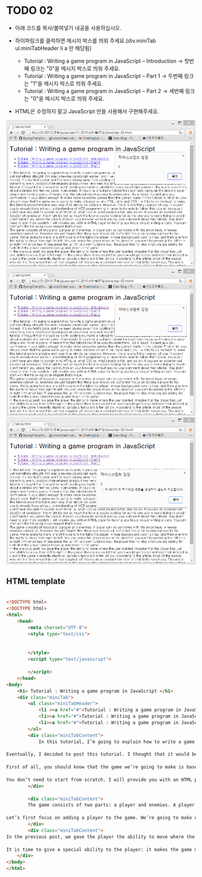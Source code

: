 ﻿TODO 02
========

* 아래 코드를 복사/붙여넣기 내공을 사용하십시오.
* 하이퍼링크를 클릭하면 메시지 박스를 띄워 주세요.(div.miniTab  ul.miniTabHeader li a 만 해당됨)
  - Tutorial : Writing a game program in JavaScript – Introduction -> 첫번째 링크는 "0"을 메시지 박스로 띄워 주세요.
  - Tutorial : Writing a game program in JavaScript – Part 1 -> 두번째 링크는 "1"을 메시지 박스로 띄워 주세요.
  - Tutorial : Writing a game program in JavaScript – Part 2 -> 세번째 링크는 "0"을 메시지 박스로 띄워 주세요.

* HTML은 수정하지 말고 JavaScript 만을 사용해서 구현해주세요.

![TODO02](https://raw.githubusercontent.com/lightsh/jsstudy/master/15-2015년01월07일/todo/images/todo_02_01.png)
![TODO02](https://raw.githubusercontent.com/lightsh/jsstudy/master/15-2015년01월07일/todo/images/todo_02_02.png)
![TODO02](https://raw.githubusercontent.com/lightsh/jsstudy/master/15-2015년01월07일/todo/images/todo_02_03.png)

## HTML template

```html

<!DOCTYPE html> 
<!DOCTYPE html> 
<html>
	<head>
		<meta charset="UTF-8">
		<style type="text/css">
		
			
		</style>
		<script type="text/javascript">
			
		</script>
	</head>
<body>
    <h1> Tutorial : Writing a game program in JavaScript </h1>
    <div class="miniTab">
		<ul class="miniTabHeader">
		    <li ><a href="#">Tutorial : Writing a game program in JavaScript – Introduction</a></li>
		    <li><a href="#">Tutorial : Writing a game program in JavaScript – Part 1</a></li>
		    <li><a href="#">Tutorial : Writing a game program in JavaScript – Part 2</a></li>
		</ul>
		<div class="miniTabContent">    
			In this tutorial, I’m going to explain how to write a game program in JavaScript. Before starting off this tutorial, let me get something straight. I’m also a newbie JavaScript learner, and I’ve never make any other games before. To be honest, it’s my first tutorial and I’ve been shying away from posting this tutorial because I’m worried about telling something every JavaScript developers already know very well in a different way.

Eventually, I decided to post this tutorial. I thought that it would be worth posting my humble tutorial for every JavaScript learner in the world, even if it’s about a simple and terrible game. Conversely, it could be a suitable tutorial for beginners, because it’s about a super simple and humble game. It means that this tutorial might be easy to understand. As a result, it could give you confidence in your ability enough to make more awesome games than the game I made in this tutorial.

First of all, you should know that the game we’re going to make is based on an HTML table and CSS. I will try to do my best to make this tutorial understandable and keep it as simple as possible. However, there is one thing I expect of you :  I expect you to already have a basic understanding of WEB programming in order to be able to follow this tutorial, because I don’t have any plan to explain what HTML is, what CSS is, what JavaScript is, and so on. If you are an experienced JavaScript developer, this might be not so much the tutorial you’re looking for as the one you’re really trying to avoid. I don’t mind if you press the back button on your browser without leaving your comment about this tutorial.

You don’t need to start from scratch. I will provide you with an HTML page for helping you focus on just writing a code. You can start with the following code snippet that I made.
		</div>

		<div class="miniTabContent">  
		The game consists of two parts: a player and enemies. A player can be controlled with the arrow keys, whereas enemies cannot be. Enemies are just targets that the player should kill.

Let’s first focus on adding a player to the game. We’re going to make one of the cells in the table the player, whose background color is blue, and then give him the ability to move from right to left. You can make the player move in the direction you want by pressing the left (←) or right (→) arrow key. If you press the up (↑) or down (↓)arrow key, the player has no idea what you are asking for. Note that the player cannot move up and down in the game.
		</div>
		<div class="miniTabContent">
In the previous post, we gave the player the ability to move where the user wanted. Imagine that the player has just one ability to move from left to right in the game: there is no doubt that users would get bored and lose their interest in playing the game. I recently stumbled across a funny and bitter article. According to the article, most of the people who are the third wheel think of their coupled-off friends as a constant reminder of their bitter loneliness. The article encourages me to add a special ability to the game to stop it from being the third wheel. We’re just taking baby steps at the moment, but I’m convinced that we will make a little progress on the game in this post.

It is time to give a special ability to the player: it makes the game more dynamic and gets your attention. That is the firepower, which means the player can fire bullets. When the user press the spacebar (” “) key, the player would fire the bullet which is supposed to go toward the top of the table.</div>
	</div>
</body>
</html>

```
